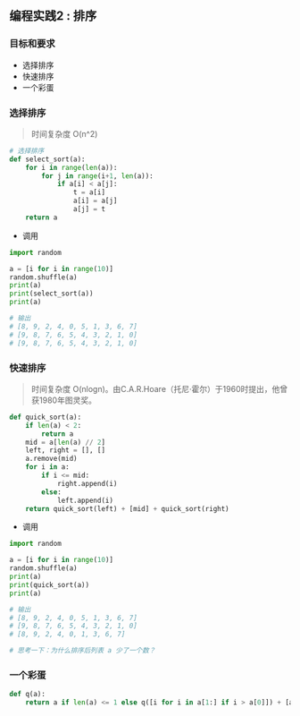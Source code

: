 ## 编程实践2 : 排序



### 目标和要求

- 选择排序
- 快速排序
- 一个彩蛋



### 选择排序

> 时间复杂度 O(n^2)

```python
# 选择排序
def select_sort(a):
    for i in range(len(a)):
        for j in range(i+1, len(a)):
            if a[i] < a[j]:
                t = a[i]
                a[i] = a[j]
                a[j] = t
    return a
```



- 调用

```python
import random

a = [i for i in range(10)]
random.shuffle(a)
print(a)
print(select_sort(a))
print(a)

# 输出
# [8, 9, 2, 4, 0, 5, 1, 3, 6, 7]
# [9, 8, 7, 6, 5, 4, 3, 2, 1, 0]
# [9, 8, 7, 6, 5, 4, 3, 2, 1, 0]
```



### 快速排序

> 时间复杂度 O(nlogn)。由C.A.R.Hoare（托尼·霍尔）于1960时提出，他曾获1980年图灵奖。

```python
def quick_sort(a):
    if len(a) < 2:
        return a
    mid = a[len(a) // 2]
    left, right = [], []
    a.remove(mid)
    for i in a:
        if i <= mid:
            right.append(i)
        else:
            left.append(i)
    return quick_sort(left) + [mid] + quick_sort(right)
```



- 调用

```python
import random

a = [i for i in range(10)]
random.shuffle(a)
print(a)
print(quick_sort(a))
print(a)

# 输出
# [8, 9, 2, 4, 0, 5, 1, 3, 6, 7]
# [9, 8, 7, 6, 5, 4, 3, 2, 1, 0]
# [8, 9, 2, 4, 0, 1, 3, 6, 7]

# 思考一下：为什么排序后列表 a 少了一个数？
```



### 一个彩蛋

```python
def q(a):
    return a if len(a) <= 1 else q([i for i in a[1:] if i > a[0]]) + [a[0]] + q([i for i in a[1:] if i <= a[0]])
```

